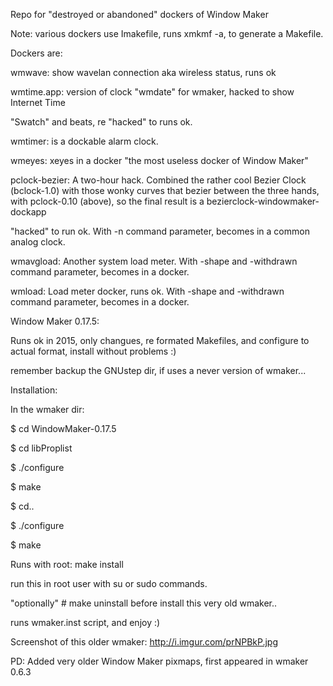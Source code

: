 Repo for "destroyed or abandoned" dockers of Window Maker

Note: various dockers use Imakefile, runs xmkmf -a, to generate a Makefile.

Dockers are:

wmwave: show wavelan connection aka wireless status, runs ok

wmtime.app: version of clock "wmdate" for wmaker, hacked to show Internet Time

"Swatch" and beats, re "hacked" to runs ok.

wmtimer: is a dockable alarm clock.

wmeyes: xeyes in a docker "the most useless docker of Window Maker"

pclock-bezier: A two-hour hack. Combined the rather cool Bezier Clock (bclock-1.0) with those wonky curves that bezier between the three hands, with pclock-0.10 (above), so the final result is a bezierclock-windowmaker-dockapp

"hacked" to run ok. With -n command parameter, becomes in a common analog clock.

wmavgload: Another system load meter. With -shape and -withdrawn command parameter, becomes in a docker.

wmload: Load meter docker, runs ok. With -shape and -withdrawn command parameter, becomes in a docker.

Window Maker 0.17.5:

Runs ok in 2015, only changues, re formated Makefiles, and configure to actual format, install without problems :)

remember backup the GNUstep dir, if uses a never version of wmaker...

Installation:

In the wmaker dir:

$ cd WindowMaker-0.17.5

$ cd libProplist

$ ./configure

$ make

$ cd..

$ ./configure

$ make

Runs with root: make install 

run this in root user with su or sudo commands.

"optionally" # make uninstall before install this very old wmaker..

runs wmaker.inst script, and enjoy :)

Screenshot of this older wmaker: http://i.imgur.com/prNPBkP.jpg

PD: Added very older Window Maker pixmaps, first appeared in wmaker 0.6.3